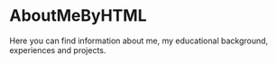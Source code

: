 # AboutMeByHTML

Here you can find information about me, my educational background, experiences and projects.
